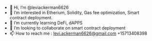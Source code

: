 - 👋 Hi, I’m @leviackerman6626
- 👀 I’m interested in Etherium, Solidity, Gas fee optimization, Smart contract deployment.
- 🌱 I’m currently learning DeFi, dAPPS
- 💞️ I’m looking to collaborate on smart contract deployment
- 📫 How to reach me : levi.ackerman6626@gmail.com +15713408398

<!---
leviackerman6626/leviackerman6626 is a ✨ special ✨ repository because its `README.md` (this file) appears on your GitHub profile.
You can click the Preview link to take a look at your changes.
--->
